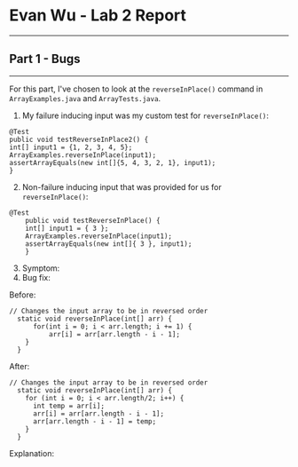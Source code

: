 # Evan Wu - Lab 2 Report
---
## Part 1 - Bugs
---
For this part, I've chosen to look at the `reverseInPlace()` command in `ArrayExamples.java` and `ArrayTests.java`.

1. My failure inducing input was my custom test for `reverseInPlace()`:
```
@Test
public void testReverseInPlace2() {
int[] input1 = {1, 2, 3, 4, 5};
ArrayExamples.reverseInPlace(input1);
assertArrayEquals(new int[]{5, 4, 3, 2, 1}, input1);
}
```
2. Non-failure inducing input that was provided for us for `reverseInPlace()`:
```
@Test 
	public void testReverseInPlace() {
    int[] input1 = { 3 };
    ArrayExamples.reverseInPlace(input1);
    assertArrayEquals(new int[]{ 3 }, input1);
	}
```
3. Symptom:
4. Bug fix:


Before:
```
// Changes the input array to be in reversed order
  static void reverseInPlace(int[] arr) {
	  for(int i = 0; i < arr.length; i += 1) {
		  arr[i] = arr[arr.length - i - 1];
    }
  }
```
After:
```
// Changes the input array to be in reversed order
  static void reverseInPlace(int[] arr) {
    for (int i = 0; i < arr.length/2; i++) {
      int temp = arr[i];
      arr[i] = arr[arr.length - i - 1];
      arr[arr.length - i - 1] = temp;
    }
  }
```
Explanation:

